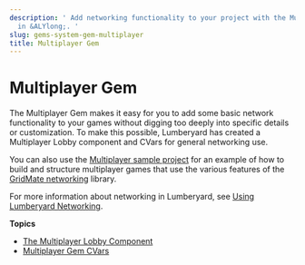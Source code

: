 ```yaml
---
description: ' Add networking functionality to your project with the Multiplayer gem
  in &ALYlong;. '
slug: gems-system-gem-multiplayer
title: Multiplayer Gem
---
```

# Multiplayer Gem<a name="gems-system-gem-multiplayer"></a>

The Multiplayer Gem makes it easy for you to add some basic network functionality to your games without digging too deeply into specific details or customization\. To make this possible, Lumberyard has created a Multiplayer Lobby component and CVars for general networking use\.

You can also use the [Multiplayer sample project](/docs/userguide/samples/projects/multiplayer-enhanced.md) for an example of how to build and structure multiplayer games that use the various features of the [GridMate networking](/docs/userguide/networking/intro.md) library\.

For more information about networking in Lumberyard, see [Using Lumberyard Networking](/docs/userguide/networking/intro.md)\.

**Topics**
+ [The Multiplayer Lobby Component](/docs/userguide/gems/builtin/multiplayer-lobby-component.md)
+ [Multiplayer Gem CVars](/docs/userguide/gems/builtin/multiplayer-cvars.md)